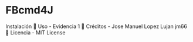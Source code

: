 # FBcmd4J
Instalación  
Uso - Evidencia 1  
Créditos - Jose Manuel Lopez Lujan jm66  
Licencia - MIT License
